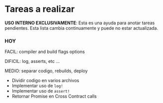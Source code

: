 # Tareas a realizar

**USO INTERNO EXCLUSIVAMENTE**: Esta es una ayuda para anotar tareas pendientes. Esta lista cambia continuamente y puede no estar actualizada.

### HOY

FACIL: compiler and build flags options

DIFICIL: log, asserts, etc ...

MEDIO: separar codigo, rebuilds, deploy

- Dividir codigo en varios archivos
- Implementar uso de `log!`
- Implementar uso de `assert!`
- Retornar Promise en Cross Contract calls

